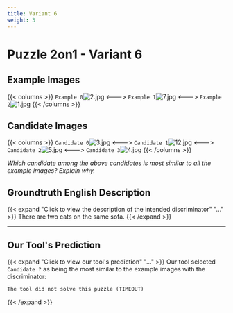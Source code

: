 ```yaml
---
title: Variant 6
weight: 3
---
```


# Puzzle 2on1 - Variant 6

## Example Images
{{< columns >}}
`Example 0`![2.jpg](/natscene_data/images/2.jpg)
<--->
`Example 1`![7.jpg](/natscene_data/images/7.jpg)
<--->
`Example 2`![1.jpg](/natscene_data/images/1.jpg)
{{< /columns >}}

## Candidate Images
{{< columns >}}
`Candidate 0`![3.jpg](/natscene_data/images/3.jpg)
<--->
`Candidate 1`![12.jpg](/natscene_data/images/12.jpg)
<--->
`Candidate 2`![5.jpg](/natscene_data/images/5.jpg)
<--->
`Candidate 3`![4.jpg](/natscene_data/images/4.jpg)
{{< /columns >}}

*Which candidate among the above candidates is most similar to all the example images? Explain why.*

## Groundtruth English Description

{{< expand "Click to view the description of the intended discriminator" "..." >}}
There are two cats on the same sofa.
{{< /expand >}}

---



## Our Tool's Prediction

{{< expand "Click to view our tool's prediction" "..." >}}
Our tool selected `Candidate ?` as being the most similar to the example images with the discriminator:
```plaintext
The tool did not solve this puzzle (TIMEOUT)
```
{{< /expand >}}
